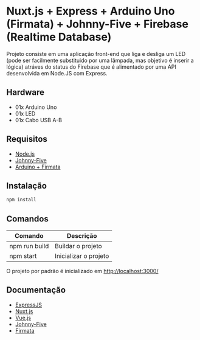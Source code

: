 # Nuxt.js + Express + Arduino Uno (Firmata) + Johnny-Five + Firebase (Realtime Database)
Projeto consiste em uma aplicação front-end que liga e desliga um LED (pode ser facilmente substituido por uma lâmpada, mas objetivo é inserir a lógica) atráves do status do Firebase que é alimentado por uma API desenvolvida em Node.JS com Express.

## Hardware 
- 01x Arduino Uno
- 01x LED 
- 01x Cabo USB A-B

## Requisitos 
- [Node.js](https://nodejs.org/en/)
- [Johnny-Five](http://johnny-five.io/)
- [Arduino + Firmata](https://www.arduino.cc/en/software)

## Instalação

```bash
npm install
```

## Comandos

| Comando | Descrição |
|---------|-------------|
| npm run build | Buildar o projeto |
| npm start | Inicializar o projeto |

O projeto por padrão é inicializado em [http://localhost:3000/](http://localhost:3000/)




## Documentação

- [ExpressJS](http://expressjs.com/en/guide/routing.html)
- [Nuxt.js](https://nuxtjs.org/guide/)
- [Vue.js](http://vuejs.org/guide/)
- [Johnny-Five](http://johnny-five.io/api/)
- [Firmata](https://www.arduino.cc/en/reference/firmata)
